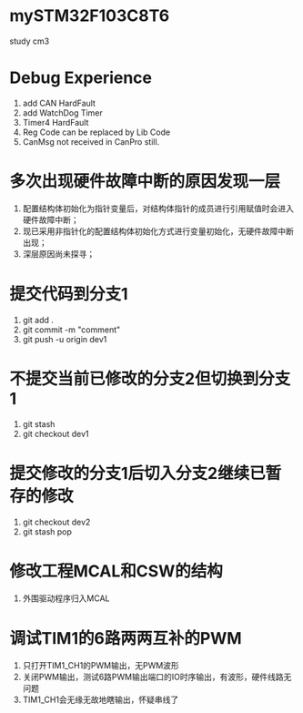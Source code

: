 # mySTM32F103C8T6
study cm3

# Debug Experience
1. add CAN   HardFault
2. add WatchDog Timer
3. Timer4 HardFault
4. Reg Code can be replaced by Lib Code
5. CanMsg not received in CanPro still.

# 多次出现硬件故障中断的原因发现一层
1. 配置结构体初始化为指针变量后，对结构体指针的成员进行引用赋值时会进入硬件故障中断；
2. 现已采用非指针化的配置结构体初始化方式进行变量初始化，无硬件故障中断出现；
3. 深层原因尚未探寻；

# 提交代码到分支1
1. git add .
2. git commit -m "comment"
3. git push -u origin dev1

# 不提交当前已修改的分支2但切换到分支1
1. git stash
2. git checkout dev1

# 提交修改的分支1后切入分支2继续已暂存的修改
1. git checkout dev2
2. git stash pop

# 修改工程MCAL和CSW的结构
1. 外围驱动程序归入MCAL

# 调试TIM1的6路两两互补的PWM
1. 只打开TIM1_CH1的PWM输出，无PWM波形
2. 关闭PWM输出，测试6路PWM输出端口的IO时序输出，有波形，硬件线路无问题
3. TIM1_CH1会无缘无故地瞎输出，怀疑串线了